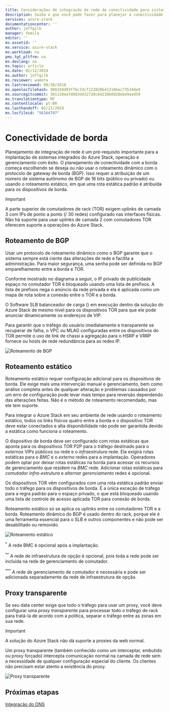 ```yaml
---
title: Considerações de integração de rede de conectividade para sistemas integrados do Azure Stack da borda | Microsoft Docs
description: Saiba o que você pode fazer para planejar a conectividade de rede de borda do datacenter com vários nós do Azure Stack.
services: azure-stack
documentationcenter: ''
author: jeffgilb
manager: femila
editor: ''
ms.assetid: ''
ms.service: azure-stack
ms.workload: na
pms.tgt_pltfrm: na
ms.devlang: na
ms.topic: article
ms.date: 02/12/2019
ms.author: jeffgilb
ms.reviewer: wamota
ms.lastreviewed: 08/30/2018
ms.openlocfilehash: 988150d93f7bc33cf122828b41316bec73534de9
ms.sourcegitcommit: 301128ea7d883d432720c64238b0d28ebe9aed59
ms.translationtype: MT
ms.contentlocale: pt-BR
ms.lasthandoff: 02/13/2019
ms.locfileid: "56164797"
---
```

# <a name="border-connectivity"></a>Conectividade de borda 
Planejamento de integração de rede é um pré-requisito importante para a implantação de sistemas integrados do Azure Stack, operação e gerenciamento com êxito. O planejamento de conectividade com a borda começa escolhendo se deseja ou não usar o roteamento dinâmico com o protocolo de gateway de borda (BGP). Isso requer a atribuição de um número de sistema autônomo de BGP de 16 bits (público ou privado) ou usando o roteamento estático, em que uma rota estática padrão é atribuída para os dispositivos de borda.

> [!IMPORTANT]
> A parte superior de comutadores de rack (TOR) exigem uplinks de camada 3 com IPs de ponto a ponto (/ 30 redes) configurado nas interfaces físicas. Não há suporte para usar uplinks de camada 2 com comutadores TOR oferecem suporte a operações do Azure Stack. 

## <a name="bgp-routing"></a>Roteamento de BGP
Usar um protocolo de roteamento dinâmico como o BGP garante que o sistema sempre está ciente das alterações de rede e facilita a administração. Para maior segurança, uma senha pode ser definida no BGP emparelhamento entre a borda e TOR. 

Conforme mostrado no diagrama a seguir, o IP privado de publicidade espaço no comutador TOR é bloqueado usando uma lista de prefixos. A lista de prefixos nega o anúncio da rede privada e ela é aplicada como um mapa de rota sobre a conexão entre o TOR e a borda.

O Software SLB balanceador de carga () em execução dentro da solução do Azure Stack de mesmo nível para os dispositivos TOR para que ele pode anunciar dinamicamente os endereços de VIP.

Para garantir que o tráfego do usuário imediatamente e transparente se recuperar de falha, o VPC ou MLAG configuradas entre os dispositivos do TOR permite o uso de link de chassi a agregação para o HSRP e VRRP fornece ou hosts de rede redundância para as redes IP.

![Roteamento de BGP](media/azure-stack-border-connectivity/bgp-routing.png)

## <a name="static-routing"></a>Roteamento estático
Roteamento estático requer configuração adicional para os dispositivos de borda. Ele exige mais uma intervenção manual e gerenciamento, bem como análise completa antes de qualquer alteração e problemas causados por um erro de configuração pode levar mais tempo para reversão dependendo das alterações feitas. Não é o método de roteamento recomendado, mas ele tem suporte.

Para integrar o Azure Stack em seu ambiente de rede usando o roteamento estático, todos os links físicos quatro entre a borda e o dispositivo TOR deve estar conectados e alta disponibilidade não pode ser garantida devido a estática como funciona o roteamento.

O dispositivo de borda deve ser configurado com rotas estáticas que aponta para os dispositivos TOR P2P para o tráfego destinado para o *externos* VIPs públicos ou rede e o *infraestrutura* rede. Ela exigirá rotas estáticas para o *BMC* e o *externo* redes para a implantação. Operadores podem optar por deixar rotas estáticas na borda para acessar os recursos de gerenciamento que residem na *BMC* rede. Adicionar rotas estáticas para *comutador infra-estrutura* e *alternar gerenciamento* redes é opcional.

Os dispositivos TOR vêm configurados com uma rota estática padrão enviar todo o tráfego para os dispositivos de borda. É a única exceção de tráfego para a regra padrão para o espaço privado, o que está bloqueado usando uma lista de controle de acesso aplicada TOR para conexão de borda.

Roteamento estático só se aplica os uplinks entre os comutadores TOR e a borda. Roteamento dinâmico do BGP é usado dentro do rack, porque ele é uma ferramenta essencial para o SLB e outros componentes e não pode ser desabilitado ou removido.

![Roteamento estático](media/azure-stack-border-connectivity/static-routing.png)

<sup>\*</sup> A rede BMC é opcional após a implantação.

<sup>\*\*</sup> A rede de infraestrutura de opção é opcional, pois toda a rede pode ser incluída na rede de gerenciamento de comutador.

<sup>\*\*\*</sup> A rede de gerenciamento de comutador é necessária e pode ser adicionada separadamente da rede de infraestrutura de opção.

## <a name="transparent-proxy"></a>Proxy transparente
Se seu data center exige que todo o tráfego para usar um proxy, você deve configurar uma *proxy transparente* para processar todo o tráfego de rack para tratá-la de acordo com a política, separar o tráfego entre as zonas em sua rede.

> [!IMPORTANT]
> A solução do Azure Stack não dá suporte a proxies da web normal.  

Um proxy transparente (também conhecido como um interceptar, embutido ou proxy forçado) intercepta comunicação normal na camada de rede sem a necessidade de qualquer configuração especial do cliente. Os clientes não precisam estar atento a existência do proxy.

![Proxy transparente](media/azure-stack-border-connectivity/transparent-proxy.png)

## <a name="next-steps"></a>Próximas etapas
[Integração do DNS](azure-stack-integrate-dns.md)
